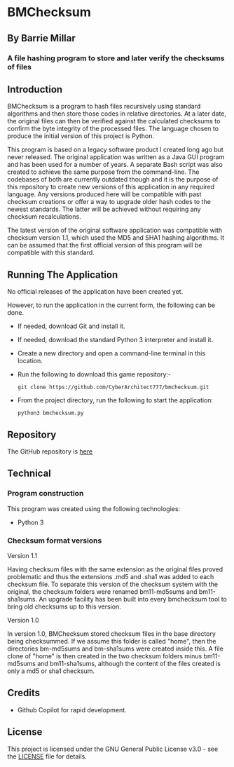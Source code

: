 # BMChecksum
## By Barrie Millar
### A file hashing program to store and later verify the checksums of files

## Introduction

BMChecksum is a program to hash files recursively using standard algorithms and then store those codes in relative directories. At a later date, the original files can then be verified against the calculated checksums to confirm the byte integrity of the processed files. The language chosen to produce the initial version of this project is Python.

This program is based on a legacy software product I created long ago but never released. The original application was written as a Java GUI program and has been used for a number of years. A separate Bash script was also created to achieve the same purpose from the command-line. The codebases of both are currently outdated though and it is the purpose of this repository to create new versions of this application in any required language. Any versions produced here will be compatible with past checksum creations or offer a way to upgrade older hash codes to the newest standards. The latter will be achieved without requiring any checksum recalculations. 

The latest version of the original software application was compatible with checksum version 1.1, which used the MD5 and SHA1 hashing algorithms. It can be assumed that the first official version of this program will be compatible with this standard.

## Running The Application

No official releases of the application have been created yet.

However, to run the application in the current form, the following can be done. 

- If needed, download Git and install it.
- If needed, download the standard Python 3 interpreter and install it.
- Create a new directory and open a command-line terminal in this location. 
- Run the following to download this game repository:-

    `git clone https://github.com/CyberArchitect777/bmchecksum.git`

- From the project directory, run the following to start the application:

    `python3 bmchecksum.py`

## Repository

The GitHub repository is [here](https://github.com/CyberArchitect777/bmchecksum)

## Technical

### Program construction

This program was created using the following technologies:

- Python 3

### Checksum format versions

Version 1.1

Having checksum files with the same extension as the original files proved problematic and thus the extensions .md5 and .sha1 was added to each checksum file. To separate this version of the checksum system with the original, the checksum folders were renamed bm11-md5sums and bm11-sha1sums. An upgrade facility has been built into every bmchecksum tool to bring old checksums up to this version.

Version 1.0

In version 1.0, BMChecksum stored checksum files in the base directory being checksummed. If we assume this folder is called "home", then the directories bm-md5sums and bm-sha1sums were created inside this. A file clone of "home" is then created in the two checksum folders minus bm11-md5sums and bm11-sha1sums, although the content of the files created is only a md5 or sha1 checksum.

## Credits

- Github Copilot for rapid development.

## License

This project is licensed under the GNU General Public License v3.0 - see the [LICENSE](LICENSE) file for details.
